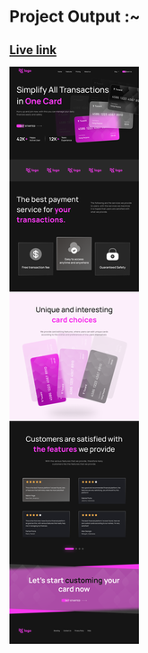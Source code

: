 

# Project Output :~

## [Live link](https://creditcard-landingpage-sg.netlify.app/)

![Project 1](./Credit%20card%20landing%20page.png)
